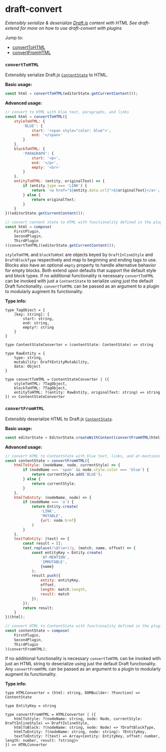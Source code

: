# draft-convert
*Extensibly serialize & deserialize [Draft.js](http://draftjs.org) content with HTML*
*See draft-extend for more on how to use draft-convert with plugins*

Jump to:
- [convertToHTML](#converttohtml)
- [convertFromHTML](#convertfromhtml)

### `convertToHTML`
Extensibly serialize Draft.js [`ContentState`](http://facebook.github.io/draft-js/docs/api-reference-content-state.html#content) to HTML.

**Basic usage:**
```javascript
const html = convertToHTML(editorState.getCurrentContent());
```

**Advanced usage:**
```javascript
// convert to HTML with blue text, paragraphs, and links
const html = convertToHTML({
    styleToHTML: {
        'BLUE': {
            start: '<span style="color: blue">',
            end: '</span>'
        }
    },
    blockToHTML: {
        'PARAGRAPH': {
            start: '<p>',
            end: '</p>',
            empty: '<br>'
        }
    },
    entityToHTML: (entity, originalText) => {
        if (entity.type === 'LINK') {
            return `<a href="${entity.data.url}">${originalText}</a>`;
        } else {
            return originalText;
        }
    }
})(editorState.getCurrentContent());

// convert content state to HTML with functionality defined in the plugins applied
const html = compose(
    FirstPlugin,
    SecondPlugin,
    ThirdPlugin
)(convertToHTML)(editorState.getCurrentContent());
```

`styleToHTML` and `blockToHtml` are objects keyed by `DraftInlineStyle` and `DraftBlockType` respectively and map
to beginning and ending tags to use. Blocks also have an optional `empty` property to handle alternative behavior for empty blocks. Both extend upon defaults that support the default style and block types. If no additional functionality is necessary `convertToHTML` can be invoked with just a `ContentState` to serialize using just the default Draft functionality. `convertToHTML` can be passed as an argument to a plugin to modularly augment its functionality.

**Type info:**
```
type TagObject = {
    [key: string]: {
        start: string,
        end: string,
        empty?: string
    }
}

type ContentStateConverter = (contentState: ContentState) => string

type RawEntity = {
    type: string,
    mutability: DraftEntityMutability,
    data: Object
}

type convertToHTML = ContentStateConverter | ({
    styleToHTML: ?TagObject,
    blockToHTML: ?TagObject,
    entityToHTML: ?(entity: RawEntity, originalText: string) => string
}) => ContentStateConverter

```

### `convertFromHTML`
Extensibly deserialize HTML to Draft.js [`ContentState`](http://facebook.github.io/draft-js/docs/api-reference-content-state.html#content).

**Basic usage:**
```javascript
const editorState = EditorState.createWithContent(convertFromHTML(html));
```

**Advanced usage:**
```javascript
// convert HTML to ContentState with blue text, links, and at-mentions
const contentState = convertFromHTML({
    htmlToStyle: (nodeName, node, currentStyle) => {
        if (nodeName === 'span' && node.style.color === 'blue') {
            return currentStyle.add('BLUE');
        } else {
            return currentStyle;
        }
    },
    htmlToEntity: (nodeName, node) => {
        if (nodeName === 'a') {
            return Entity.create(
                'LINK',
                'MUTABLE',
                {url: node.href}
            )
        }
    },
    textToEntity: (text) => {
        const result = [];
        text.replace(/\@(\w+)/g, (match, name, offset) => {
            const entityKey = Entity.create(
                'AT-MENTION',
                'IMMUTABLE',
                {name}
            );
            result.push({
                entity: entityKey,
                offset,
                length: match.length,
                result: match
            });
        });
        return result;
    }
})(html);

// convert HTML to ContentState with functionality defined in the plugins applied
const contentState = compose(
    FirstPlugin,
    SecondPlugin,
    ThirdPlugin
)(convertFromHTML);
```

If no additional functionality is necessary `convertToHTML` can be invoked with just an HTML string to deserialize using just the default Draft functionality. Any `convertFromHTML` can be passed as an argument to a plugin to modularly augment its functionality.

**Type info:**
```
type HTMLConverter = (html: string, DOMBuilder: ?Function) => ContentState

type EntityKey = string

type convertFromHTML = HTMLConverter | ({
    htmlToStyle: ?(nodeName: string, node: Node, currentStyle: DraftInlineStyle) => DraftInlineStyle,
    htmlToBlock: ?(nodeName: string, node: Node) => ?DraftBlockType,
    htmlToEntity: ?(nodeName: string, node: string): ?EntityKey,
    textToEntity: ?(text) => Array<{entity: EntityKey, offset: number, length: number, result: ?string}>
}) => HTMLConverter
```
